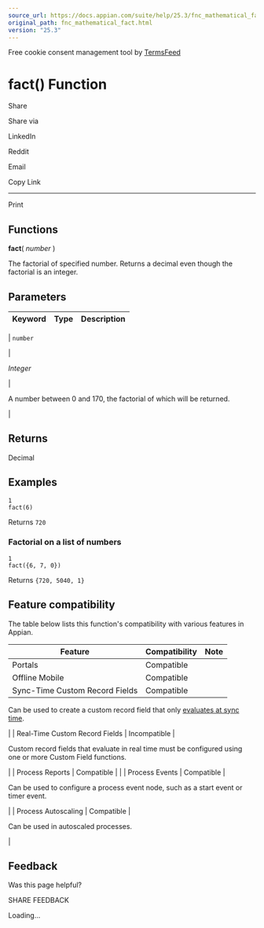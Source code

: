 ```yaml
---
source_url: https://docs.appian.com/suite/help/25.3/fnc_mathematical_fact.html
original_path: fnc_mathematical_fact.html
version: "25.3"
---
```


Free cookie consent management tool by [TermsFeed](https://www.termsfeed.com/)

# fact() Function

Share

Share via

LinkedIn

Reddit

Email

Copy Link

* * *

Print

## Functions

**fact**( _number_ )

The factorial of specified number. Returns a decimal even though the factorial is an integer.

## Parameters

| Keyword | Type | Description |
| --- | --- | --- |
|
`number`

 |

_Integer_

 |

A number between 0 and 170, the factorial of which will be returned.

 |

## Returns

Decimal

## Examples

```
1
fact(6)
```

Returns `720`

### Factorial on a list of numbers

```
1
fact({6, 7, 0})
```

Returns `{720, 5040, 1}`

## Feature compatibility

The table below lists this function's compatibility with various features in Appian.

| Feature | Compatibility | Note |
| --- | --- | --- |
| Portals | Compatible |  |
| Offline Mobile | Compatible |  |
| Sync-Time Custom Record Fields | Compatible |
Can be used to create a custom record field that only [evaluates at sync time](custom-record-fields.html#prodlink-sync-time-evaluations).

 |
| Real-Time Custom Record Fields | Incompatible |

Custom record fields that evaluate in real time must be configured using one or more Custom Field functions.

 |
| Process Reports | Compatible |  |
| Process Events | Compatible |

Can be used to configure a process event node, such as a start event or timer event.

 |
| Process Autoscaling | Compatible |

Can be used in autoscaled processes.

 |

## Feedback

Was this page helpful?

SHARE FEEDBACK

Loading...